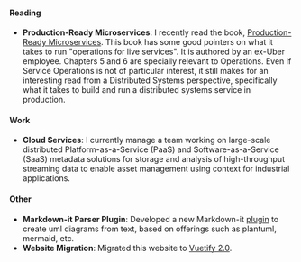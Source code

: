 #### Reading

- **Production-Ready Microservices**: I recently read the book, [Production-Ready Microservices](http://shop.oreilly.com/product/0636920053675.do). This book has some good pointers on what it takes to run "operations for live services". It is authored by an ex-Uber employee. Chapters 5 and 6 are specially relevant to Operations. Even if Service Operations is not of particular interest, it still makes for an interesting read from a Distributed Systems perspective, specifically what it takes to build and run a distributed systems service in production.

#### Work

- **Cloud Services**: I currently manage a team working on large-scale distributed Platform-as-a-Service (PaaS) and Software-as-a-Service (SaaS) metadata solutions for storage and analysis of high-throughput streaming data to enable asset management using context for industrial applications.

#### Other

- **Markdown-it Parser Plugin**: Developed a new Markdown-it [plugin](https://github.com/manastalukdar/markdown-it-textual-uml) to create uml diagrams from text, based on offerings such as plantuml, mermaid, etc.
- **Website Migration**: Migrated this website to [Vuetify 2.0](https://github.com/vuetifyjs/vuetify/releases/tag/v2.0.0).
